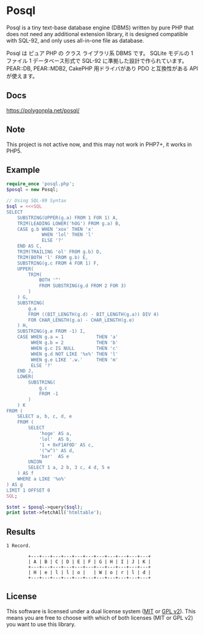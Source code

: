 Posql
=====

Posql is a tiny text-base database engine (DBMS) written by pure PHP that
does not need any additional extension library,
it is designed compatible with SQL-92, and only uses all-in-one file as database.

Posql は ピュア PHP の クラス ライブラリ系 DBMS です。
SQLite モデルの 1 ファイル 1 データベース形式で SQL-92 に準拠した設計で作られています。
PEAR::DB, PEAR::MDB2, CakePHP 用ドライバがあり PDO と互換性がある API が使えます。

## Docs

https://polygonpla.net/posql/

## Note

This project is not active now, and this may not work in PHP7+, it works in PHP5.

## Example

```php
require_once 'posql.php';
$posql = new Posql;

// Using SQL-99 Syntax
$sql = <<<SQL
SELECT
    SUBSTRING(UPPER(g.a) FROM 1 FOR 1) A,
    TRIM(LEADING LOWER('hOG') FROM g.a) B,
    CASE g.b WHEN 'xox' THEN 'x'
             WHEN 'lol' THEN 'l'
             ELSE '?'
    END AS C,
    TRIM(TRAILING 'ol' FROM g.b) D,
    TRIM(BOTH 'l' FROM g.b) E,
    SUBSTRING(g.c FROM 4 FOR 1) F,
    UPPER(
        TRIM(
            BOTH '^'
            FROM SUBSTRING(g.d FROM 2 FOR 3)
        )
    ) G,
    SUBSTRING(
        g.a
        FROM ((BIT_LENGTH(g.d) - BIT_LENGTH(g.a)) DIV 4)
        FOR CHAR_LENGTH(g.a) - CHAR_LENGTH(g.e)
    ) H,
    SUBSTRING(g.e FROM -1) I,
    CASE WHEN g.a = 1            THEN 'a'
         WHEN g.b = 2            THEN 'b'
         WHEN g.c IS NULL        THEN 'c'
         WHEN g.d NOT LIKE '%x%' THEN 'l'
         WHEN g.e LIKE '.w.'     THEN 'm'
         ELSE '?'
    END J,
    LOWER(
        SUBSTRING(
            g.c
            FROM -1
        )
    ) K
FROM (
    SELECT a, b, c, d, e
    FROM (
        SELECT
            'hoge' AS a,
            'lol'  AS b,
            '1 + 0xF1AF0D' AS c,
            '(^w^)' AS d,
            'bar'  AS e
        UNION
        SELECT 1 a, 2 b, 3 c, 4 d, 5 e
    ) AS f
    WHERE a LIKE '%o%'
) AS g
LIMIT 1 OFFSET 0
SQL;

$stmt = $posql->query($sql);
print $stmt->fetchAll('htmltable');
```

## Results

```
1 Record.

        +---+---+---+---+---+---+---+---+---+---+---+
        | A | B | C | D | E | F | G | H | I | J | K |
        +---+---+---+---+---+---+---+---+---+---+---+
        | H | e | l | l | o |   | W | o | r | l | d |
        +---+---+---+---+---+---+---+---+---+---+---+
```

## License

This software is licensed under a dual license system ([MIT](LICENSE-MIT) or [GPL v2](LICENSE-GPLv2)).
This means you are free to choose with which of both licenses (MIT or GPL v2) you want to use this library.
